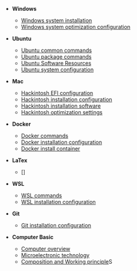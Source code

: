 <!-- docs/_sidebar.md -->
* **Windows**
  * [Windows system installation](Windows/Windows%20system%20installation.md)
  * [Windows system optimization configuration](Windows/Windows%20system%20optimization%20configuration.md)
* **Ubuntu**
  * [Ubuntu common commands](Ubuntu/Ubuntu%20common%20commands.md)
  * [Ubuntu package commands](Ubuntu/Ubuntu%20package%20commands.md)
  * [Ubuntu Software Resources](Ubuntu/Ubuntu%20Software%20Resources.md)
  * [Ubuntu system configuration](Ubuntu/Ubuntu%20system%20configuration.md)
* **Mac**
  * [Hackintosh EFI configuration](Mac/Hackintosh%20EFI%20configuration.md)
  * [Hackintosh installation configuration](Mac/Hackintosh%20installation%20configuration.md)
  * [Hackintosh installation software](Mac/Hackintosh%20installation%20software.md)
  * [Hackintosh optimization settings](Mac/Hackintosh%20optimization%20settings.md)
* **Docker**
  * [Docker commands](Docker/Docker%20commands.md)
  * [Docker installation configuration](Docker/Docker%20installation%20configuration.md)
  * [Docker install container](Docker/Docker%20install%20container.md)
* **LaTex**
  * []
* **WSL**
  * [WSL commands](WSL/WSL%20commands.md)
  * [WSL installation configuration](WSL/WSL%20installation%20configuration.md)
* **Git**
  * [Git installation configuration](Git/Git%20installation%20configuration.md)

* **Computer Basic**
  * [Computer overview](Computer_Basic/computer_overview.md)
  * [Microelectronic technology](Computer_Basic/microelectronic_technology.md)
  * [Composition and Working principle](Computer_Basic/composition_and_working_principle_of_computer.md)S